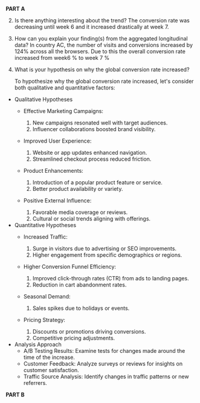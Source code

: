 **PART A**

2. Is there anything interesting about the trend?
The conversion rate was decreasing until week 6 and it increased drastically at week 7.

3. How can you explain your finding(s) from the aggregated longitudinal data?
In country AC, the number of visits and conversions increased by 124% across all the browsers. Due to this the overall conversion rate increased from week6 % to week 7 %

4. What is your hypothesis on why the global conversion rate increased?

    To hypothesize why the global conversion rate increased, let's consider both qualitative and quantitative factors:

- Qualitative Hypotheses
    * Effective Marketing Campaigns:

        1. New campaigns resonated well with target audiences.
        2. Influencer collaborations boosted brand visibility.
    * Improved User Experience:

        1. Website or app updates enhanced navigation.
        2. Streamlined checkout process reduced friction.
    * Product Enhancements:

        1. Introduction of a popular product feature or service.
        2. Better product availability or variety.
    * Positive External Influence:

        1. Favorable media coverage or reviews.
        2. Cultural or social trends aligning with offerings.
- Quantitative Hypotheses
    * Increased Traffic:

        1. Surge in visitors due to advertising or SEO improvements.
        2. Higher engagement from specific demographics or regions.
    * Higher Conversion Funnel Efficiency:

        1. Improved click-through rates (CTR) from ads to landing pages.
        2. Reduction in cart abandonment rates.
    * Seasonal Demand:

        1. Sales spikes due to holidays or events.
    * Pricing Strategy:

        1. Discounts or promotions driving conversions.
        2. Competitive pricing adjustments.
- Analysis Approach
    * A/B Testing Results: Examine tests for changes made around the time of the increase.
    * Customer Feedback: Analyze surveys or reviews for insights on customer satisfaction.
    * Traffic Source Analysis: Identify changes in traffic patterns or new referrers.


**PART B**
